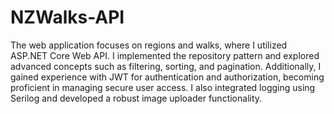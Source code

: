 # NZWalks-API
The web application focuses on regions and walks, where I utilized ASP.NET Core Web API. I implemented the repository pattern and explored advanced concepts such as filtering, sorting, and pagination. Additionally, I gained experience with JWT for authentication and authorization, becoming proficient in managing secure user access. I also integrated logging using Serilog and developed a robust image uploader functionality.
